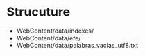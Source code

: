 # Strucuture
- WebContent/data/indexes/ 
- WebContent/data/efe/
- WebContent/data/palabras_vacias_utf8.txt
